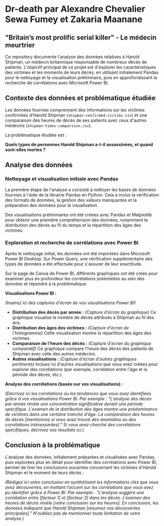 # Dr-death  par Alexandre Chevalier Sewa Fumey et Zakaria Maanane

## "Britain’s most prolific serial killer" - Le médecin meurtrier

Ce repository documente l'analyse des données relatives à Harold Shipman, un médecin britannique responsable de nombreux décès de patients. L'objectif principal de ce projet est d'explorer les caractéristiques des victimes et les moments de leurs décès, en utilisant initialement Pandas pour le nettoyage et la visualisation préliminaire, puis en approfondissant la recherche de corrélations avec Microsoft Power BI.

## Contexte des données et problématique étudiée

Les données fournies comprennent des informations sur les victimes confirmées d'Harold Shipman (`shipman-confirmed-victims.csv`) et une comparaison des heures de décès de ses patients avec ceux d'autres médecins (`shipman-times-comparison.csv`).

La problématique étudiée est :

**Quels types de personnes Harold Shipman a-t-il assassinées, et quand sont-elles mortes ?**

## Analyse des données

### Nettoyage et visualisation initiale avec Pandas

La première étape de l'analyse a consisté à nettoyer les bases de données fournies à l'aide de la librairie Pandas en Python. Cela a inclus la vérification des formats de données, la gestion des valeurs manquantes et la préparation des données pour la visualisation.

Des visualisations préliminaires ont été créées avec Pandas et Matplotlib pour obtenir une première compréhension des données, notamment la distribution des décès au fil du temps et la répartition des âges des victimes.

### Exploration et recherche de corrélations avec Power BI

Après le nettoyage initial, les données ont été importées dans Microsoft Power BI Desktop. Sur Power Query, une vérification supplémentaire des types de données a été effectuée pour s'assurer de leur exactitude.

Sur la page de Canva de Power BI, différents graphiques ont été créés pour examiner plus en profondeur les corrélations potentielles au sein des données et répondre à la problématique.

**Visualisations Power BI :**

*(Insérez ici des captures d'écran de vos visualisations Power BI)*

* **Distribution des décès par année :** *(Capture d'écran du graphique)* Ce graphique visualise le nombre de décès attribués à Shipman au fil des ans.
* **Distribution des âges des victimes :** *(Capture d'écran de l'histogramme)* Cette visualisation montre la répartition des âges des victimes.
* **Comparaison de l'heure des décès :** *(Capture d'écran du graphique comparatif)* Ce graphique compare l'heure des décès des patients de Shipman avec celle des autres médecins.
* **Autres visualisations :** *(Capture d'écran d'autres graphiques pertinents)* Incluez ici d'autres visualisations que vous avez créées pour explorer des corrélations (par exemple, corrélation entre l'âge et la période des décès, etc.).

**Analyse des corrélations (basée sur vos visualisations) :**

*(Décrivez ici les corrélations ou les tendances que vous avez identifiées grâce à vos visualisations Power BI. Par exemple : "L'analyse des décès par année révèle une concentration significative durant une période spécifique. L'examen de la distribution des âges montre une prédominance de victimes dans une certaine tranche d'âge. La comparaison des heures de décès [mentionnez si vous avez trouvé des anomalies ou des corrélations intéressantes]." Si vous avez cherché des corrélations spécifiques, décrivez vos résultats ici.)*

## Conclusion à la problématique

L'analyse des données, initialement préparées et visualisées avec Pandas, puis explorées plus en détail pour identifier des corrélations avec Power BI, permet de tirer les conclusions suivantes concernant les victimes d'Harold Shipman et le moment de leurs décès :

*(Rédigez ici votre conclusion en synthétisant les informations clés que vous avez découvertes, en mettant l'accent sur les corrélations que vous avez pu identifier grâce à Power BI. Par exemple : "L'analyse suggère une corrélation entre [facteur 1] et [facteur 2] dans les décès. L'examen des heures de décès révèle [votre conclusion sur les heures]. En conclusion, les données indiquent que Harold Shipman [résumez vos découvertes principales]." N'oubliez pas de mentionner toute limitation de votre analyse.)*
